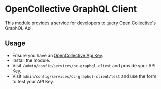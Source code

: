 # OpenCollective GraphQL Client

This module provides a service for developers to query [Open Collective's GraphQL Api](https://graphql-docs-v2.opencollective.com).

## Usage

* Ensure you have an [OpenCollective Api Key](https://graphql-docs-v2.opencollective.com/access).
* Install the module.
* Visit `/admin/config/services/oc-graphql-client` and provide your API Key.
* Visit `admin/config/services/oc-graphql-client/test` and use the form to test your API Key.
